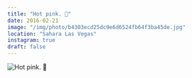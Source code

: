 ```yaml
---
title: "Hot pink. 🌂"
date: 2016-02-21
image: "/img/photo/b4303ecd25dc9e6d6524fb64f3ba45de.jpg"
location: "Sahara Las Vegas"
instagram: true
draft: false
---
```


![Hot pink. 🌂](/img/photo/b4303ecd25dc9e6d6524fb64f3ba45de.jpg)
